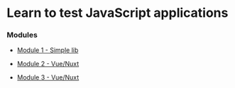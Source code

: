 # Learn to test JavaScript applications

### Modules

- [Module 1 - Simple lib](./1_module-simple-lib/)

- [Module 2 - Vue/Nuxt](./2_module-vue-nuxt/)

- [Module 3 - Vue/Nuxt](./3_module-react-next/)
